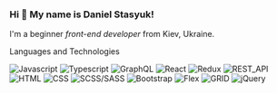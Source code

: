 ### Hi 👋 My name is **Daniel Stasyuk**!

 I'm a beginner *front-end developer* from Kiev, Ukraine.

 Languages and Technologies


![Javascript](https://img.shields.io/badge/-Javascript-090909?style=for-the-badge&logo=javascript)
![Typescript](https://img.shields.io/badge/-Typescript-090909?style=for-the-badge&logo=typescript)
![GraphQL](https://img.shields.io/badge/-GraphQL-090909?style=for-the-badge&logo=graphQL)
![React](https://img.shields.io/badge/-React-090909?style=for-the-badge&logo=React)
![Redux](https://img.shields.io/badge/-Redux-090909?style=for-the-badge&logo=Redux)
![REST_API](https://img.shields.io/badge/-RESTAPI-090909?style=for-the-badge&logo=restapi)
![HTML](https://img.shields.io/badge/-HTML-090909?style=for-the-badge&logo=html5)
![CSS](https://img.shields.io/badge/-CSS-090909?style=for-the-badge&logo=css)
![SCSS/SASS](https://img.shields.io/badge/-SCSS/SASS-090909?style=for-the-badge&logo=SCSS/SASS)
![Bootstrap](https://img.shields.io/badge/-Bootstrap-090909?style=for-the-badge&logo=bootstrap)
![Flex](https://img.shields.io/badge/-FLEX-090909?style=for-the-badge&logo=flex)
![GRID](https://img.shields.io/badge/-GRID-090909?style=for-the-badge&logo=grid)
![jQuery](https://img.shields.io/badge/-jQuery-090909?style=for-the-badge&logo=jquery)







